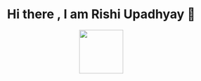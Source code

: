 <h1 align = "center">Hi there , I am Rishi Upadhyay 👋</h1>

<div id="header" align="center" max-width="100%" height="auto">
  <img src="https://media1.tenor.com/m/GfSX-u7VGM4AAAAC/coding.gif" width="100"/>
</div>

<!--
**Rishi2674/Rishi2674** is a ✨ _special_ ✨ repository because its `README.md` (this file) appears on your GitHub profile.

Here are some ideas to get you started:

- 🔭 I’m currently working on ...
- 🌱 I’m currently learning ...
- 👯 I’m looking to collaborate on ...
- 🤔 I’m looking for help with ...
- 💬 Ask me about ...
- 📫 How to reach me: ...
- 😄 Pronouns: ...
- ⚡ Fun fact: ...
-->
